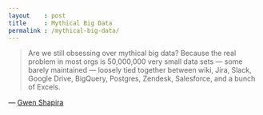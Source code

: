 ```yaml
---
layout    : post
title     : Mythical Big Data
permalink : /mythical-big-data/
---
```


> Are we still obsessing over mythical big data? Because the real problem in most orgs is 50,000,000 very small data sets &mdash; some barely maintained &mdash; loosely tied together between wiki, Jira, Slack, Google Drive, BigQuery, Postgres, Zendesk, Salesforce, and a bunch of Excels.

&mdash; [Gwen Shapira](https://twitter.com/gwenshap/status/1227090981008265216)